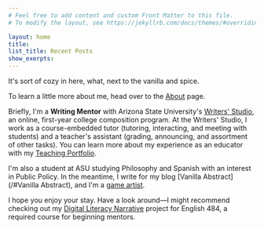 ```yaml
---
# Feel free to add content and custom Front Matter to this file.
# To modify the layout, see https://jekyllrb.com/docs/themes/#overriding-theme-defaults

layout: home
title: 
list_title: Recent Posts
show_exerpts:
---
```


It's sort of cozy in here, what, next to the vanilla and spice.

To learn a little more about me, head over to the [About](about) page. 

Briefly, I'm a **Writing Mentor** with Arizona State University's [Writers' Studio](https://cisa.asu.edu/content/writers-studio), an online, first-year college composition program. At the Writers' Studio, I work as a course-embedded tutor (tutoring, interacting, and meeting with students) and a teacher's assistant (grading, announcing, and assortment of other tasks). You can learn more about my experience as an educator with my [Teaching Portfolio](portfolio/teaching).

I'm also a student at ASU studying Philosophy and Spanish with an interest in Public Policy. In the meantime, I write for my blog [Vanilla Abstract](/#Vanilla Abstract), and I'm a [game artist](portfolio/game-art).

I hope you enjoy your stay. Have a look around—I might recommend checking out my [Digital Literacy Narrative](portfolio/dln) project for English 484, a required course for beginning mentors.

